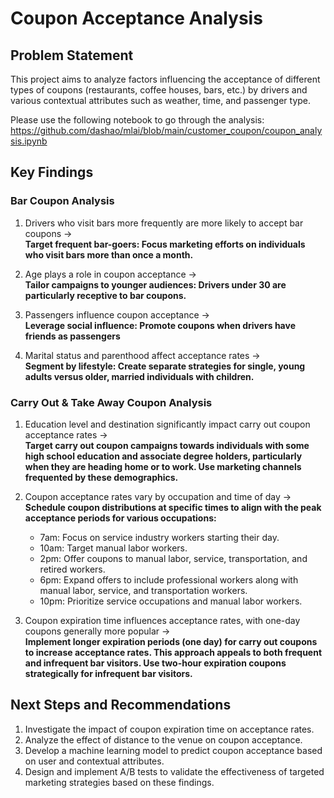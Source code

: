 # Coupon Acceptance Analysis

## Problem Statement

This project aims to analyze factors influencing the acceptance of different types of coupons (restaurants, coffee houses, bars, etc.) by drivers and various contextual attributes such as weather, time, and passenger type.  

Please use the following notebook to go through the analysis: https://github.com/dashao/mlai/blob/main/customer_coupon/coupon_analysis.ipynb

## Key Findings

### Bar Coupon Analysis

1. Drivers who visit bars more frequently are more likely to accept bar coupons &rarr;  
**Target frequent bar-goers: Focus marketing efforts on individuals who visit bars more than once a month.**

2. Age plays a role in coupon acceptance &rarr;  
**Tailor campaigns to younger audiences: Drivers under 30 are particularly receptive to bar coupons.**

3. Passengers influence coupon acceptance &rarr;  
**Leverage social influence: Promote coupons when drivers have friends as passengers**

4. Marital status and parenthood affect acceptance rates &rarr;  
**Segment by lifestyle: Create separate strategies for single, young adults versus older, married individuals with children.**
   

### Carry Out & Take Away Coupon Analysis

1. Education level and destination significantly impact carry out coupon acceptance rates &rarr;  
**Target carry out coupon campaigns towards individuals with some high school education and associate degree holders, particularly when they are heading home or to work. Use marketing channels frequented by these demographics.**

2. Coupon acceptance rates vary by occupation and time of day &rarr;  
**Schedule coupon distributions at specific times to align with the peak acceptance periods for various occupations:**
   - 7am: Focus on service industry workers starting their day.
   - 10am: Target manual labor workers.
   - 2pm: Offer coupons to manual labor, service, transportation, and retired workers.
   - 6pm: Expand offers to include professional workers along with manual labor, service, and transportation workers.
   - 10pm: Prioritize service occupations and manual labor workers.

3.	Coupon expiration time influences acceptance rates, with one-day coupons generally more popular &rarr;  
**Implement longer expiration periods (one day) for carry out coupons to increase acceptance rates. This approach appeals to both frequent and infrequent bar visitors. Use two-hour expiration coupons strategically for infrequent bar visitors.**


## Next Steps and Recommendations

1. Investigate the impact of coupon expiration time on acceptance rates.
2. Analyze the effect of distance to the venue on coupon acceptance.
3. Develop a machine learning model to predict coupon acceptance based on user and contextual attributes.
4. Design and implement A/B tests to validate the effectiveness of targeted marketing strategies based on these findings.





